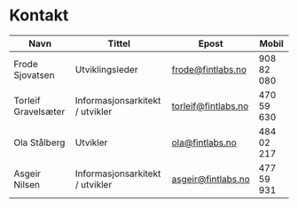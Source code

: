 # Kontakt

| Navn                | Tittel                          | Epost               | Mobil      |
|---------------------|---------------------------------|---------------------|------------|
| Frode Sjovatsen     | Utviklingsleder                 | frode@fintlabs.no   | 908 82 080 |
| Torleif Gravelsæter | Informasjonsarkitekt / utvikler | torleif@fintlabs.no | 470 59 630 |
| Ola Stålberg        | Utvikler                        | ola@fintlabs.no     | 484 02 217 |
| Asgeir Nilsen       | Informasjonsarkitekt / utvikler | asgeir@fintlabs.no  | 477 59 931 |
